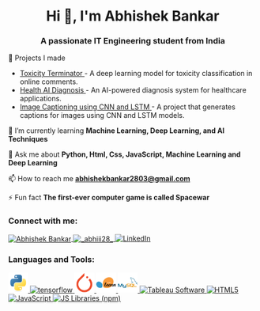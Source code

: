 </p>
<h1 align="center">Hi 👋, I'm Abhishek Bankar</h1>
<h3 align="center">A passionate IT Engineering student from India</h3>

<p>🔭 Projects I made</p>
<ul>
  <li>
    <a href="https://github.com/abhishekbankar28/Toxicity-Terminator" target="_blank">
      Toxicity Terminator
    </a> - A deep learning model for toxicity classification in online comments.
  </li>
  <li>
    <a href="https://github.com/abhishekbankar28/Health-AI-Diagnosis" target="_blank">
      Health AI Diagnosis
    </a> - An AI-powered diagnosis system for healthcare applications.
  </li>
  <li>
    <a href="https://github.com/abhishekbankar28/Image-Captioning-using-CNN-and-LSTM" target="_blank">
      Image Captioning using CNN and LSTM
    </a> - A project that generates captions for images using CNN and LSTM models.
  </li>
</ul>

🌱 I’m currently learning **Machine Learning, Deep Learning, and AI Techniques**

💬 Ask me about **Python, Html, Css, JavaScript, Machine Learning and Deep Learning**

📫 How to reach me **abhishekbankar2803@gmail.com**

⚡ Fun fact **The first-ever computer game is called Spacewar**

<h3 align="left">Connect with me:</h3>
<p align="left">
 <a href="https://fb.com/abhishek.bankar" target="_blank" rel="noreferrer">
  <img align="center" src="https://raw.githubusercontent.com/rahuldkjain/github-profile-readme-generator/master/src/images/icons/Social/facebook.svg" alt="Abhishek Bankar" height="30" width="30" />
</a>
<a href="https://instagram.com/_abhiii28_" target="_blank" rel="noreferrer">
  <img align="center" src="https://raw.githubusercontent.com/rahuldkjain/github-profile-readme-generator/master/src/images/icons/Social/instagram.svg" alt="_abhiii28_" height="30" width="30" />
</a>


<a href="https://www.linkedin.com/in/abhishek-bankar-8b43891b8/" target="_blank" rel="noreferrer">
  <img src="https://img.icons8.com/color/48/000000/linkedin.png" alt="LinkedIn" width="30" height="30"/>
</a>

</p>

<h3 align="left">Languages and Tools:</h3>
<p align="left">
  <a href="https://www.python.org" target="_blank" rel="noreferrer">
    <img src="https://raw.githubusercontent.com/devicons/devicon/master/icons/python/python-original.svg" alt="python" width="40" height="40"/>
  </a>
  <a href="https://www.tensorflow.org" target="_blank" rel="noreferrer">
    <img src="https://www.vectorlogo.zone/logos/tensorflow/tensorflow-icon.svg" alt="tensorflow" width="40" height="40"/>
  </a>
  <a href="https://pytorch.org/" target="_blank" rel="noreferrer">
    <img src="https://raw.githubusercontent.com/devicons/devicon/master/icons/pytorch/pytorch-original.svg" alt="pytorch" width="40" height="40"/>
  </a>
  <a href="https://scikit-learn.org/" target="_blank" rel="noreferrer">
    <img src="https://raw.githubusercontent.com/devicons/devicon/master/icons/scikitlearn/scikitlearn-original.svg" alt="scikit-learn" width="40" height="40"/>
  </a>
  <a href="https://www.mysql.com/" target="_blank" rel="noreferrer">
    <img src="https://raw.githubusercontent.com/devicons/devicon/master/icons/mysql/mysql-original-wordmark.svg" alt="mysql" width="40" height="40"/>
  </a>
 <a href="https://www.tableau.com/" target="_blank" rel="noreferrer">
  <img src="https://img.icons8.com/color/48/000000/tableau-software.png" alt="Tableau Software" width="40" height="40"/>
</a>
  <a href="https://developer.mozilla.org/en-US/docs/Web/Guide/HTML/HTML5" target="_blank" rel="noreferrer">
  <img src="https://img.icons8.com/color/48/000000/html-5.png" alt="HTML5" width="40" height="40"/>
</a>
  <a href="https://developer.mozilla.org/en-US/docs/Web/JavaScript" target="_blank" rel="noreferrer">
  <img src="https://img.icons8.com/color/48/000000/javascript--v1.png" alt="JavaScript" width="40" height="40"/>
</a>
  <a href="https://www.npmjs.com/" target="_blank" rel="noreferrer">
  <img src="https://img.icons8.com/color/48/000000/npm.png" alt="JS Libraries (npm)" width="40" height="40"/>
</a>
</p>

